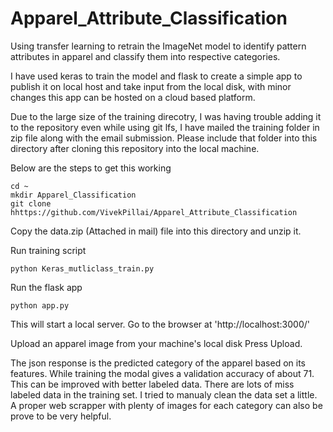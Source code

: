 # Apparel_Attribute_Classification

Using transfer learning to retrain the ImageNet model to identify pattern attributes in apparel and classify them into respective categories.

I have used keras to train the model and flask to create a simple app to publish it on local host and take input from the local disk, with minor changes this app can be hosted on a cloud based platform.

Due to the large size of the training direcotry, I was having trouble adding it to the repository even while using git lfs, I have mailed the training folder in zip file along with the email submission. Please include that folder into this directory after cloning this repository into the local machine.

Below are the steps to get this working

```
cd ~
mkdir Apparel_Classification
git clone hhttps://github.com/VivekPillai/Apparel_Attribute_Classification

```

Copy the data.zip (Attached in mail) file into this directory and unzip it.

Run training script

```
python Keras_mutliclass_train.py
```
Run the flask app

```
python app.py
```
This will start a local server.
Go to the browser at 'http://localhost:3000/'

Upload an apparel image from your machine's local disk
Press Upload.

The json response is the predicted category of the apparel based on its features.
While training the modal gives a validation accuracy of about 71.
This can be improved with better labeled data. There are lots of miss labeled data in the training set.
I tried to manualy clean the data set a little. A proper web scrapper with plenty of images for each 
category can also be prove to be very helpful.
